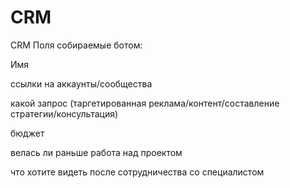 # CRM
CRM
Поля собираемые ботом:

Имя

ссылки на аккаунты/сообщества

какой запрос (таргетированная реклама/контент/составление стратегии/консультация)

бюджет

велась ли раньше работа над проектом

что хотите видеть после сотрудничества со специалистом

